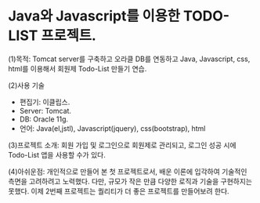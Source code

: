 # Java와 Javascript를 이용한 TODO-LIST 프로젝트.
(1)목적: Tomcat server를 구축하고 오라클 DB를 연동하고 Java, Javascript, css, html를 이용해서 회원제 Todo-List 만들기 연습.

(2)사용 기술
- 편집기: 이클립스.
- Server: Tomcat.
- DB: Oracle 11g.
- 언어: Java(el,jstl), Javascript(jquery), css(bootstrap), html

(3)프로젝트 소개: 회원 가입 및 로그인으로 회원제로 관리되고, 로그인 성공 시에 Todo-List 앱을 사용할 수가 있다.

(4)아쉬운점: 개인적으로 만들어 본 첫 프로젝트로서, 배운 이론에 입각하여 기술적인 측면을 고려하려고 노력했다. 다만, 규모가 작은 만큼 다양한 로직과 기술을 구현하지는 못했다.
이제 2번째 프로젝트는 퀄리티가 더 좋은 프로젝트를 만들어보려 한다.
